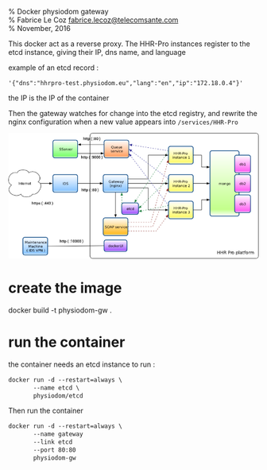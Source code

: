 % Docker physiodom gateway  
% Fabrice Le Coz <fabrice.lecoz@telecomsante.com>  
% November, 2016

This docker act as a reverse proxy. The HHR-Pro instances register to the etcd instance, giving their IP, dns name, and language

example of an etcd record :

    '{"dns":"hhrpro-test.physiodom.eu","lang":"en","ip":"172.18.0.4"}'

the IP is the IP of the container

Then the gateway watches for change into the etcd registry, and rewrite the nginx configuration when a new value appears into `/services/HHR-Pro`

![](physiodom.png)

# create the image

docker build -t physiodom-gw .

# run the container

the container needs an etcd instance to run :

    docker run -d --restart=always \
           --name etcd \
           physiodom/etcd

Then run the container

    docker run -d --restart=always \
           --name gateway
           --link etcd
           --port 80:80
           physiodom-gw

